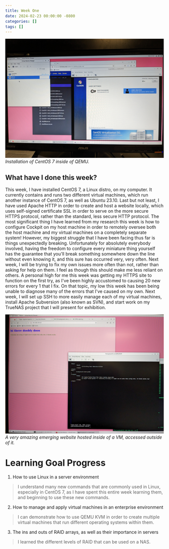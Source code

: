 ```yaml
---
title: Week One
date: 2024-02-23 00:00:00 -0800
categories: []
tags: []
---
```


![Installation of CentOS 7](../_data/images/install.jpg)
_Installation of CentOS 7 inside of QEMU._

## What have I done this week?

This week, I have installed CentOS 7, a Linux distro, on my computer. It currently contains and runs two different virtual machines, which run another instance of CentOS 7, as well as Ubuntu 23.10. Last but not least, I have used Apache HTTP in order to create and host a website locally, which uses self-signed certificate SSL in order to serve on the more secure HTTPS protocol, rather than the standard, less secure HTTP protocol. The most significant thing I have learned from my research this week is how to configure Cockpit on my host machine in order to remotely oversee both the host machine and my virtual machines on a completely separate system! However, my biggest struggle that I have been facing thus far is things unexpectedly breaking. Unfortunately for absolutely everybody involved, having the freedom to configure every miniature thing yourself has the guarantee that you'll break something somewhere down the line without even knowing it, and this sure has occurred very, very often. Next week, I will be trying to fix my own issues more often than not, rather than asking for help on them. I feel as though this should make me less reliant on others. A personal high for me this week was getting my HTTPS site to function on the first try, as I've been highly accustomed to causing 20 new errors for every 1 that I fix. On that topic, my low this week has been being unable to diagnose many of the errors that I've caused on my own. Next week, I will set up SSH to more easily manage each of my virtual machines, install Apache Subversion (also known as SVN), and start work on my TrueNAS project that I will present for exhibition.

![My amazing new website](../_data/images/httpd.jpg)
_A very amazing emerging website hosted inside of a VM, accessed outside of it._

# Learning Goal Progress

1. How to use Linux in a server environment

> I understand many new commands that are commonly used in Linux, especially in CentOS 7, as I have spent this entire week learning them, and beginning to use these new commands.

2. How to manage and apply virtual machines in an enterprise environment

> I can demonstrate how to use QEMU KVM in order to create multiple virtual machines that run different operating systems within them.

3. The ins and outs of RAID arrays, as well as their importance in servers

> I learned the different levels of RAID that can be used on a NAS.